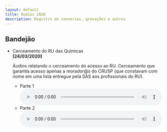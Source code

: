 ```yaml
---
layout: default
title: Áudios 2020
description: Registro de conversas, gravações e outros
---
```


<!-- 
Em href="" colocar dentro das aspas o link 
do arquivo seja no drive ou no próprio github
LEMBRE-SE SEMPRE DE TORNÁ-LO PÚBLICO
-->

## Bandejão
<ul>
	<li>Cerceamento do RU das Químicas</li>
	<b>[24/03/2020]</b>
	<p>Áudios relatando o cerceamento do acesso ao RU. Cerceamento que garantia acesso apenas a morador@s do CRUSP (que constavam com nome em uma lista entregue pela SAS aos profissionais do RU).</p>
	<ul>
		<li>Parte 1</li>
		<audio controls autoplay class="audioControl">
			<source src="./audios/bandejao/relato_bandejao_24_03_2020_1.ogg">
		</audio>
		<li>Parte 2</li>
		<audio controls autoplay class="audioControl">
			<source src="./audios/bandejao/relato_bandejao_24_03_2020_2.ogg">
		</audio>
	</ul>
</ul>


<style>
.audioControl {
    width: 100%;
}
.audioControl:hover {
    box-shadow: 0 0 8px 1px rgba(21, 122, 118, 0.2)
}
</style>